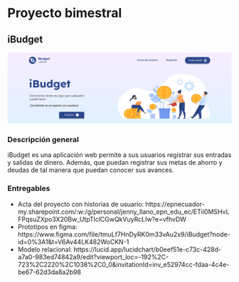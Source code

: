 <h1>Proyecto bimestral</h1>
<h2> iBudget</h2>
<img src="ibudget.png">
<h3>Descripción general</h3>
<p>iBudget es una aplicación web permite a sus usuarios registrar sus entradas y salidas de dinero. Además, que puedan registrar sus metas de ahorro y deudas de tal manera que puedan conocer sus avances.</p>
<h3>Entregables</h3>
<ul>
<li>Acta del proyecto con historias de usuario: <a>https://epnecuador-my.sharepoint.com/:w:/g/personal/jenny_llano_epn_edu_ec/ETii0MSHvLFPqsuZXpo3X20Bw_UtpTlclCGwQkVuyRcLIw?e=vfhvDW</a></li>
<li>Prototipos en figma: <a>https://www.figma.com/file/tmuLf7HnDyRK0m33vAu2x9/iBudget?node-id=0%3A1&t=V6Av44LK482WoCKN-1</a></li>
<li>Modelo relacional: <a>https://lucid.app/lucidchart/b0eef51e-c73c-428d-a7a0-983ed74842a9/edit?viewport_loc=-192%2C-723%2C2220%2C1038%2C0_0&invitationId=inv_e52974cc-fdaa-4c4e-be67-62d3da8a2b98 </a></li>
</ul>